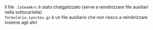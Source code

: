 Il file `.latexmkrc` è stato chatgptizzato (serve a reindirizzare file ausiliari nella sottocartella) \
`formulario.synctex.gz` è un file ausiliario che non riesco a reindirizzare insieme agli altri